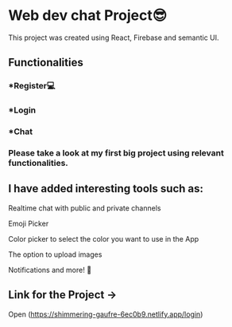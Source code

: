# Web dev chat Project😎

This project was created using React, Firebase and semantic UI.

## Functionalities

### *Register💻

### *Login

### *Chat

### Please take a look at my first big project using relevant functionalities. 

## I have added interesting tools such as:

Realtime chat with public and private channels

Emoji Picker

Color picker to select the color you want to use in the App

The option to upload images

Notifications and more! 👊 

## Link for the Project ->
Open (https://shimmering-gaufre-6ec0b9.netlify.app/login) 





